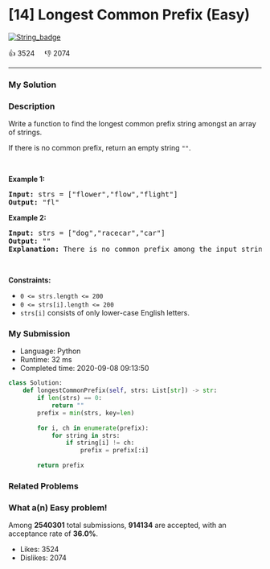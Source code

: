 # [14] Longest Common Prefix (Easy)

[![String_badge](https://img.shields.io/badge/topic-String-green.svg)](https://leetcode.com/problems/longest-common-prefix/) 

:+1: 3524 &nbsp; &nbsp; :thumbsdown: 2074

---

### My Solution


### Description
<p>Write a function to find the longest common prefix string amongst an array of strings.</p>

<p>If there is no common prefix, return an empty string <code>&quot;&quot;</code>.</p>

<p>&nbsp;</p>
<p><strong>Example 1:</strong></p>

<pre>
<strong>Input:</strong> strs = [&quot;flower&quot;,&quot;flow&quot;,&quot;flight&quot;]
<strong>Output:</strong> &quot;fl&quot;
</pre>

<p><strong>Example 2:</strong></p>

<pre>
<strong>Input:</strong> strs = [&quot;dog&quot;,&quot;racecar&quot;,&quot;car&quot;]
<strong>Output:</strong> &quot;&quot;
<strong>Explanation:</strong> There is no common prefix among the input strings.
</pre>

<p>&nbsp;</p>
<p><strong>Constraints:</strong></p>

<ul>
	<li><code>0 &lt;= strs.length &lt;= 200</code></li>
	<li><code>0 &lt;= strs[i].length &lt;= 200</code></li>
	<li><code>strs[i]</code> consists of only lower-case English letters.</li>
</ul>



### My Submission

- Language: Python
- Runtime: 32 ms
- Completed time: 2020-09-08 09:13:50

```Python
class Solution:
    def longestCommonPrefix(self, strs: List[str]) -> str:
        if len(strs) == 0:
            return ""
        prefix = min(strs, key=len)
        
        for i, ch in enumerate(prefix):
            for string in strs:
                if string[i] != ch:
                    prefix = prefix[:i]
                
        return prefix
```


### Related Problems




### What a(n) Easy problem!
Among **2540301** total submissions, **914134** are accepted, with an acceptance rate of **36.0%**. <br>

- Likes: 3524
- Dislikes: 2074

